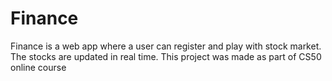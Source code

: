 # Finance
Finance is a web app where a user can register and play with stock market. The stocks are updated in real time. This project was made as part of CS50 online course
